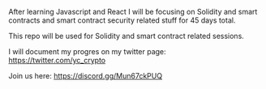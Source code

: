After learning Javascript and React I will be focusing on Solidity and smart contracts and smart contract security related stuff for 45 days total.  
  
This repo will be used for Solidity and smart contract related sessions. 
  
I will document my progres on my twitter page: https://twitter.com/yc_crypto  

Join us here: https://discord.gg/Mun67ckPUQ  



